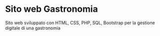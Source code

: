 # Sito web Gastronomia
Sito web sviluppato con HTML, CSS, PHP, SQL, Bootstrap per la gestione digitale di una gastronomia
